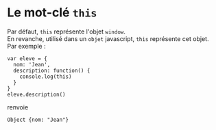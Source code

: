 # Le mot-clé `this`

Par défaut, `this` représente l'objet `window`.</br>
En revanche, utilisé dans un `objet` javascript, `this` représente cet objet.</br>
Par exemple :

```
var eleve = {
  nom: 'Jean',
  description: function() {
    console.log(this)
  }
}
eleve.description()
```
renvoie
```
Object {nom: "Jean"}
```
